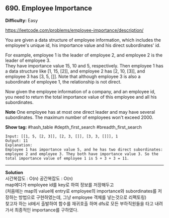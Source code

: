 ## 690. Employee Importance

**Difficulty:** Easy

https://leetcode.com/problems/employee-importance/description/

You are given a data structure of employee information, which includes the employee's unique id, his importance value and his direct subordinates' id. <br/>

For example, employee 1 is the leader of employee 2, and employee 2 is the leader of employee 3. <br/>
They have importance value 15, 10 and 5, respectively. Then employee 1 has a data structure like [1, 15, [2]], and employee 2 has [2, 10, [3]], and employee 3 has [3, 5, []]. Note that although employee 3 is also a subordinate of employee 1, the relationship is not direct. <br/>

Now given the employee information of a company, and an employee id, you need to return the total importance value of this employee and all his subordinates. <br/>

**Note**
One employee has at most one direct leader and may have several subordinates.
The maximum number of employees won't exceed 2000.

**Show tag:** \#hash\_table \#depth\_first\_search \#breadth\_first\_search

```
Input: [[1, 5, [2, 3]], [2, 3, []], [3, 3, []]], 1
Output: 11
Explanation:
Employee 1 has importance value 5, and he has two direct subordinates: employee 2 and employee 3. They both have importance value 3. So the total importance value of employee 1 is 5 + 3 + 3 = 11.
```

---------------------------------------------------

**Solution** <br/>
시간복잡도 : O(n) 공간복잡도 : O(n) <br/>
map에다가 employee id를 key로 하여 정보를 저장해두고 <br/>
(처음에는 map의 value에 entry로 employee의 importance와 subordinates를 저장하는 방법으로 구현하였는데, 그냥 employee 객체를 넣는것으로 리펙토링) <br/>
찾고자 하는 id에서 출발하여 함수를 재귀호출 하며 dfs로 모든 부하직원들을 타고 내려가서 최종적인 importance를 구하였다.